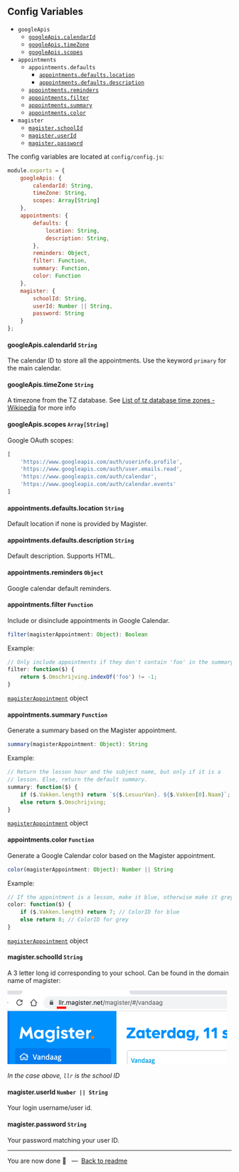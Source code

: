 ## Config Variables

* `googleApis`
    * [`googleApis.calendarId`](#googleapiscalendarid-string)
    * [`googleApis.timeZone`](#googleapistimezone-string)
    * [`googleApis.scopes`](##googleapisscopes-arraystring)
* `appointments`
    * `appointments.defaults`
        * [`appointments.defaults.location`](#appointmentsdefaultslocation-string)
        * [`appointments.defaults.description`](#appointmentsdefaultsdescription-string)
    * [`appointments.reminders`](#appointmentsreminders-object)
    * [`appointments.filter`](#appointmentsfilter-function)
    * [`appointments.summary`](#appointmentssummary-function)
    * [`appointments.color`](#appointmentscolor-function)
* `magister`
    * [`magister.schoolId`](#magisterschoolid-string)
    * [`magister.userId`](#magisteruserid-number--string)
    * [`magister.password`](#magisterpassword-string)


The config variables are located at `config/config.js`:

```js
module.exports = {
    googleApis: {
        calendarId: String,
        timeZone: String,
        scopes: Array[String]
    },
    appointments: {
        defaults: {
            location: String,
            description: String,
        },
        reminders: Object,
        filter: Function,
        summary: Function,
        color: Function
    },
    magister: {
        schoolId: String,
        userId: Number || String,
        password: String
    }
};
```

#### googleApis.calendarId `String`

The calendar ID to store all the appointments. Use the keyword `primary` for the main calendar.

#### googleApis.timeZone `String`

A timezone from the TZ database. See [List of tz database time zones - Wikipedia](https://en.wikipedia.org/wiki/List_of_tz_database_time_zones) for more info

#### googleApis.scopes `Array[String]`

Google OAuth scopes:

```js
[
    'https://www.googleapis.com/auth/userinfo.profile',
    'https://www.googleapis.com/auth/user.emails.read',
    'https://www.googleapis.com/auth/calendar',
    'https://www.googleapis.com/auth/calendar.events'
]
```

#### appointments.defaults.location `String`

Default location if none is provided by Magister.

#### appointments.defaults.description `String`

Default description. Supports HTML.

#### appointments.reminders `Object`

Google calendar default reminders.

#### appointments.filter `Function`

Include or disinclude appointments in Google Calendar.

```js
filter(magisterAppointment: Object): Boolean
```

Example:

```js
// Only include appointments if they don't contain 'foo' in the summary.
filter: function($) {
    return $.Omschrijving.indexOf('foo') != -1;
}
```

[`magisterAppointment`](Magister-Appointment-Object.md) object

#### appointments.summary `Function`

Generate a summary based on the Magister appointment.

```js
summary(magisterAppointment: Object): String
```

Example:

```js
// Return the lesson hour and the subject name, but only if it is a
// lesson. Else, return the default summary.
summary: function($) {
    if ($.Vakken.length) return `${$.LesuurVan}. ${$.Vakken[0].Naam}`;
    else return $.Omschrijving;
}
```

[`magisterAppointment`](Magister-Appointment-Object.md) object

#### appointments.color `Function`

Generate a Google Calendar color based on the Magister appointment.

```js
color(magisterAppointment: Object): Number || String
```

Example:

```js
// If the appointment is a lesson, make it blue, otherwise make it grey
color: function($) {
    if ($.Vakken.length) return 7; // ColorID for blue
    else return 8; // ColorID for grey
}
```

[`magisterAppointment`](Magister-Appointment-Object.md) object

#### magister.schoolId `String`

A 3 letter long id corresponding to your school. Can be found in the domain name of magister:

![Screenshot](../school-id.png)

_In the case above, `llr` is the school ID_

#### magister.userId `Number || String`

Your login username/user id.

#### magister.password `String`

Your password matching your user ID.

---

You are now done 🎉 &nbsp; — &nbsp;[Back to readme](README.md)
